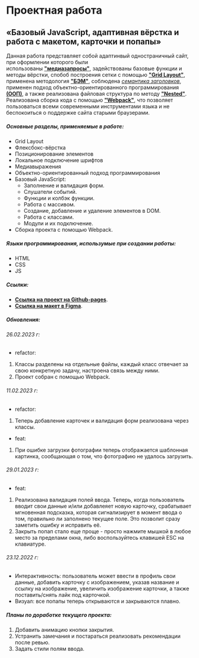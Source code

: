 # Проектная работа

## «Базовый JavaScript, адаптивная вёрстка и работа с макетом, карточки и попапы»

Данная работа представляет собой адаптинвый одностраничный сайт, при оформлении которого были  
использованы [**"медиазапросы"**](https://developer.mozilla.org/ru/docs/Web/CSS/Media_Queries/Using_media_queries), задействованы базовые функции и методы вёрстки, спобоб построения сетки с помощью [**"Grid Layout"**](https://developer.mozilla.org/ru/docs/Web/CSS/CSS_Grid_Layout), применена методология [**"БЭМ"**](https://ru.bem.info/methodology/quick-start/), соблюдена [_семантика заголовков_](https://htmlacademy.ru/blog/html/semantics), применен подход объектно-ориентированного программирования [**(ООП)**](https://developer.mozilla.org/ru/docs/Glossary/OOP), а также реализована файловая структура по методу [**"Nested"**](https://ru.bem.info/methodology/filestructure/#nested). Реализована сборка кода с помощью [**"Webpack"**](https://habr.com/ru/post/514838/), что позволяет пользоваться всеми современными инструментами языка и не беспокоиться о поддержке сайта старыми браузерами.

##### Основные разделы, применяемые в работе:

- Grid Layout
- Флексбокс-вёрстка
- Позиционирование элементов
- Локальное подключение шрифтов
- Медиавыражения
- Объектно-ориентированный подход программирования
- Базовый JavaScript:
  - Заполнение и валидация форм.
  - Cлушатели событий.
  - Функции и колбэк функции.
  - Работа с массивом.
  - Создание, добавление и удаление элементов в DOM.
  - Работа с классами.
  - Модули и их подключение.
- Сборка проекта с помощью Webpack.

##### Языки программирования, использумые при создании работы:

- HTML
- CSS
- JS

##### Ссылки:

- [**Ссылка на проект на Github-pages**](https://emilniftiev.github.io/mesto/).
- [**Ссылка на макет в Figma**](https://www.figma.com/file/kRVLKwYG3d1HGLvh7JFWRT/JavaScript.-Sprint-6?node-id=0%3A1).

##### Обновления:

###### 26.02.2023 г:

- refactor:

1. Классы разделены на отдельные файлы, каждый класс отвечает за свою конкретную задачу, настроена связь между ними.
2. Проект собран с помощью Webpack.

###### 11.02.2023 г:

- refactor:

1. Теперь добавление карточек и валидация форм реализована через классы.

- feat:

1. При ошибке загрузки фотографии теперь отображается шаблонная картинка, сообщающая о том, что фотографию не удалось загрузить.

###### 29.01.2023 г:

- feat:

1. Реализована валидация полей ввода. Теперь, когда пользователь вводит свои данные и/или добавлеяет новую карточку, срабатывает мгновенная подсказка, которая сигнализирует в момент ввода о том, правильно ли заполнено текущее поле. Это позволит сразу заметить ошибку и исправить её.
2. Закрыть попап стало еще проще - просто нажмите мышкой в любое место за пределами окна, либо воспользуйтесь клавишей ESC на клавиатуре.

###### 23.12.2022 г:

- Интерактивность: пользователь может ввести в профиль свои данные, добавить карточку с изображением, указав название и ссылку на изображение, увеличить изображение карточки, а также поставить/снять лайк под карточкой.
- Визуал: все попапы теперь открываются и закрываются плавно.

##### Планы по доработке текущего проекта:

1. Добавить анимацию кнопки закрытия.
2. Устранить замечания и постараться реализовать рекомендации после ревью.
3. Задать стили полям ввода.
